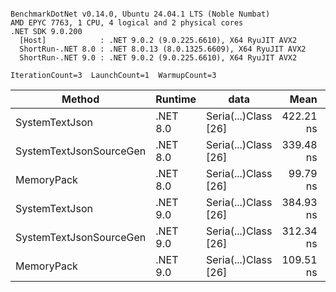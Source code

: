 ```

BenchmarkDotNet v0.14.0, Ubuntu 24.04.1 LTS (Noble Numbat)
AMD EPYC 7763, 1 CPU, 4 logical and 2 physical cores
.NET SDK 9.0.200
  [Host]            : .NET 9.0.2 (9.0.225.6610), X64 RyuJIT AVX2
  ShortRun-.NET 8.0 : .NET 8.0.13 (8.0.1325.6609), X64 RyuJIT AVX2
  ShortRun-.NET 9.0 : .NET 9.0.2 (9.0.225.6610), X64 RyuJIT AVX2

IterationCount=3  LaunchCount=1  WarmupCount=3  

```
| Method                  | Runtime  | data                 | Mean      | Error     | StdDev   | Min       | Max      | Gen0   | Allocated |
|------------------------ |--------- |--------------------- |----------:|----------:|---------:|----------:|---------:|-------:|----------:|
| SystemTextJson          | .NET 8.0 | Seria(...)Class [26] | 422.21 ns | 32.721 ns | 1.794 ns | 420.55 ns | 424.1 ns | 0.0196 |     328 B |
| SystemTextJsonSourceGen | .NET 8.0 | Seria(...)Class [26] | 339.48 ns | 28.526 ns | 1.564 ns | 337.97 ns | 341.1 ns | 0.0219 |     368 B |
| MemoryPack              | .NET 8.0 | Seria(...)Class [26] |  99.79 ns |  4.044 ns | 0.222 ns |  99.56 ns | 100.0 ns | 0.0076 |     128 B |
| SystemTextJson          | .NET 9.0 | Seria(...)Class [26] | 384.93 ns | 36.185 ns | 1.983 ns | 382.64 ns | 386.1 ns | 0.0196 |     328 B |
| SystemTextJsonSourceGen | .NET 9.0 | Seria(...)Class [26] | 312.34 ns | 15.935 ns | 0.873 ns | 311.33 ns | 312.9 ns | 0.0219 |     368 B |
| MemoryPack              | .NET 9.0 | Seria(...)Class [26] | 109.51 ns | 21.775 ns | 1.194 ns | 108.33 ns | 110.7 ns | 0.0076 |     128 B |
